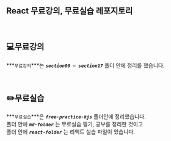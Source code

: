 ## **React 무료강의, 무료실습 레포지토리**

<br/>

## **💻무료강의**
  ***`무료강의`***는 ***`section00 ~ section17`*** 폴더 안에 정리를 했습니다.

<br/>

## **✏️무료실습**
  ***`무료실습`***은 ***`free-practice-kjs`*** 폴더안에 정리했습니다. <br/>
  폴더 안에 ***`md-folder`*** 는 무료실습 필기, 공부를 정리한 것이고 <br/>
  폴더 안에 ***`react-folder`*** 는 리액트 실습 파일이 있습니다.
